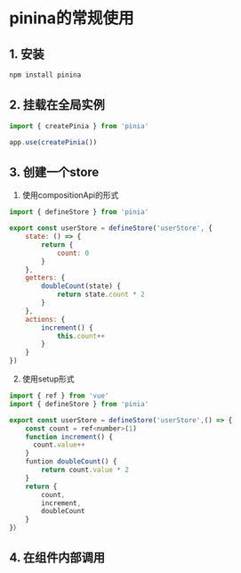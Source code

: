 # pinina的常规使用

## 1. 安装

```js
npm install pinina
```

## 2. 挂载在全局实例

```js
import { createPinia } from 'pinia'

app.use(createPinia())
```

## 3. 创建一个store

1. 使用compositionApi的形式
   
```js
import { defineStore } from 'pinia'

export const userStore = defineStore('userStore', {
    state: () => {
        return {
            count: 0
        }
    },
    getters: {
        doubleCount(state) {
            return state.count * 2
        }
    },
    actions: {
        increment() {
            this.count++
        }
    }
})
```

2. 使用setup形式

```js
import { ref } from 'vue'
import { defineStore } from 'pinia'

export const userStore = defineStore('userStore',() => {
    const count = ref<number>(1)
    function increment() {
      count.value++
    }
    funtion doubleCount() {
        return count.value * 2
    }
    return {
        count,
        increment,
        doubleCount
    }
}）
```

## 4. 在组件内部调用